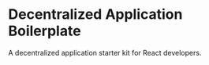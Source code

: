 # Decentralized Application Boilerplate

A decentralized application starter kit for React developers.
